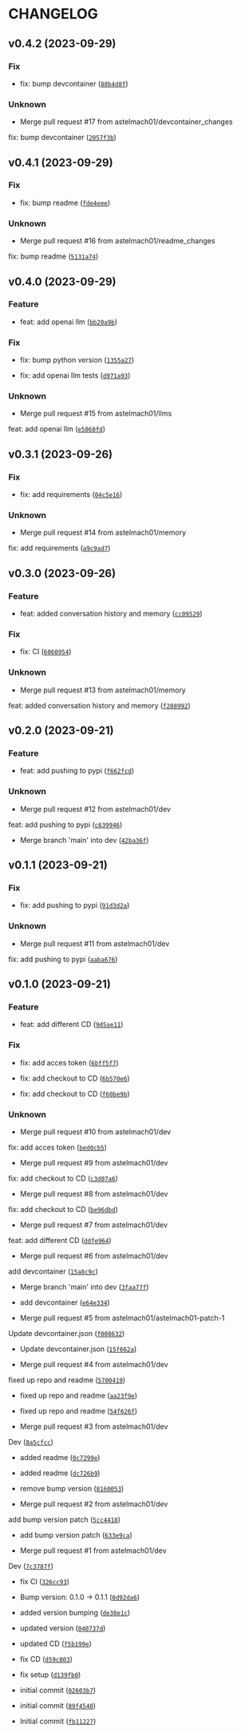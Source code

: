 # CHANGELOG



## v0.4.2 (2023-09-29)

### Fix

* fix: bump devcontainer ([`88b4d8f`](https://github.com/astelmach01/tinylang/commit/88b4d8f47ade9391f195b1f67a3dbbfc71166d3a))

### Unknown

* Merge pull request #17 from astelmach01/devcontainer_changes

fix: bump devcontainer ([`2057f3b`](https://github.com/astelmach01/tinylang/commit/2057f3bb27a3a36f53e4ac4fcb59277441108302))


## v0.4.1 (2023-09-29)

### Fix

* fix: bump readme ([`fde4eee`](https://github.com/astelmach01/tinylang/commit/fde4eee787bd6c0e75ec083358217555141a74db))

### Unknown

* Merge pull request #16 from astelmach01/readme_changes

fix: bump readme ([`5131a74`](https://github.com/astelmach01/tinylang/commit/5131a74f6f649c332c3fe09486ef2ca07813a64f))


## v0.4.0 (2023-09-29)

### Feature

* feat: add openai llm ([`bb20a9b`](https://github.com/astelmach01/tinylang/commit/bb20a9b185642569c484bd456c595e24a91c0ee7))

### Fix

* fix: bump python version ([`1355a27`](https://github.com/astelmach01/tinylang/commit/1355a278689c15a6b8e8df07b6f6559f78b8a180))

* fix: add openai llm tests ([`d971a93`](https://github.com/astelmach01/tinylang/commit/d971a93fd215b4f8a76b1d99701644988764c89b))

### Unknown

* Merge pull request #15 from astelmach01/llms

feat: add openai llm ([`e5060fd`](https://github.com/astelmach01/tinylang/commit/e5060fd0221093b28b6c8412976b74a0ec7166e8))


## v0.3.1 (2023-09-26)

### Fix

* fix: add requirements ([`04c5e16`](https://github.com/astelmach01/tinylang/commit/04c5e16802eb6a34473df7612af9dd123ec67677))

### Unknown

* Merge pull request #14 from astelmach01/memory

fix: add requirements ([`a9c9ad7`](https://github.com/astelmach01/tinylang/commit/a9c9ad7ab52604c70121be5a571a09acecd26f15))


## v0.3.0 (2023-09-26)

### Feature

* feat: added conversation history and memory ([`cc09529`](https://github.com/astelmach01/tinylang/commit/cc09529b745041aa0c4149c5a42c31e6ea417427))

### Fix

* fix: CI ([`6060954`](https://github.com/astelmach01/tinylang/commit/60609541988289804c6b3dec4b965ca873cdc7ce))

### Unknown

* Merge pull request #13 from astelmach01/memory

feat: added conversation history and memory ([`f288992`](https://github.com/astelmach01/tinylang/commit/f28899278577b415db38acde75ad213662be9439))


## v0.2.0 (2023-09-21)

### Feature

* feat: add pushing to pypi ([`f662fcd`](https://github.com/astelmach01/tinylang/commit/f662fcdf074e3c39871fb7620d96dc02a105079c))

### Unknown

* Merge pull request #12 from astelmach01/dev

feat: add pushing to pypi ([`c639946`](https://github.com/astelmach01/tinylang/commit/c6399464ab05eed4fe31f1e233e4c87efe7d9329))

* Merge branch &#39;main&#39; into dev ([`42ba36f`](https://github.com/astelmach01/tinylang/commit/42ba36fe0adb3090368d3e59550daacbb1e9c290))


## v0.1.1 (2023-09-21)

### Fix

* fix: add pushing to pypi ([`91d3d2a`](https://github.com/astelmach01/tinylang/commit/91d3d2af22b1e7ef633258a0793b4e8ccc0ef5df))

### Unknown

* Merge pull request #11 from astelmach01/dev

fix: add pushing to pypi ([`aaba676`](https://github.com/astelmach01/tinylang/commit/aaba6760e8dcbcbf4cdbb727960427e0d2c0d949))


## v0.1.0 (2023-09-21)

### Feature

* feat: add different CD ([`9d5ae11`](https://github.com/astelmach01/tinylang/commit/9d5ae118cfc2c5c4214b08e4efa0c4d71399e0b4))

### Fix

* fix: add acces token ([`6bff5f7`](https://github.com/astelmach01/tinylang/commit/6bff5f7e9d8b55f92f03045f0d83d1e0391d76f0))

* fix: add checkout to CD ([`6b570e6`](https://github.com/astelmach01/tinylang/commit/6b570e6ee9202ee493178c4bffe48c6a19e3c298))

* fix: add checkout to CD ([`f60be9b`](https://github.com/astelmach01/tinylang/commit/f60be9ba868b42d055a38de4fafcf7d5350a3475))

### Unknown

* Merge pull request #10 from astelmach01/dev

fix: add acces token ([`bed0cb5`](https://github.com/astelmach01/tinylang/commit/bed0cb5c25b5ed5059709d7d6aa11fffb62eaac6))

* Merge pull request #9 from astelmach01/dev

fix: add checkout to CD ([`c3d07a6`](https://github.com/astelmach01/tinylang/commit/c3d07a6538a2aa3ccbab758aaf6a51b713e90163))

* Merge pull request #8 from astelmach01/dev

fix: add checkout to CD ([`be96dbd`](https://github.com/astelmach01/tinylang/commit/be96dbd33037c2b583f172782b937cbd674fd038))

* Merge pull request #7 from astelmach01/dev

feat: add different CD ([`ddfe964`](https://github.com/astelmach01/tinylang/commit/ddfe9648ee6a16facd8e288ef4416d07889f1dec))

* Merge pull request #6 from astelmach01/dev

add devcontainer ([`15a8c9c`](https://github.com/astelmach01/tinylang/commit/15a8c9c888b5e0cf93a3167fda742dac2f7888ad))

* Merge branch &#39;main&#39; into dev ([`3faa77f`](https://github.com/astelmach01/tinylang/commit/3faa77f268e16d991f3de16443cc4200f6968ae6))

* add devcontainer ([`e64e334`](https://github.com/astelmach01/tinylang/commit/e64e3345ca07e2dd03452e32f4a5f7aa69febc58))

* Merge pull request #5 from astelmach01/astelmach01-patch-1

Update devcontainer.json ([`f008632`](https://github.com/astelmach01/tinylang/commit/f008632074deec8a0a80245867d94534429aa042))

* Update devcontainer.json ([`15f662a`](https://github.com/astelmach01/tinylang/commit/15f662a36a9199dbd4e5ae69226b40166ada776c))

* Merge pull request #4 from astelmach01/dev

fixed up repo and readme ([`5700419`](https://github.com/astelmach01/tinylang/commit/5700419329cfa4d1bd292dc39538aa2d2d4ba51a))

* fixed up repo and readme ([`aa23f9e`](https://github.com/astelmach01/tinylang/commit/aa23f9e205f9ca7ba686b3084bcb6e72dabaccb0))

* fixed up repo and readme ([`54f626f`](https://github.com/astelmach01/tinylang/commit/54f626f249d5896c6453edad5ad3892e1ddfa02a))

* Merge pull request #3 from astelmach01/dev

Dev ([`8a5cfcc`](https://github.com/astelmach01/tinylang/commit/8a5cfcc18eacd077d14f617bfaa5da629e21d3bf))

* added readme ([`0c7299e`](https://github.com/astelmach01/tinylang/commit/0c7299e9a628b3e6d8a049a9cc1124f36220163c))

* added readme ([`dc726b9`](https://github.com/astelmach01/tinylang/commit/dc726b9b637afdee60412a72e8e3d90964213cf5))

* remove bump version ([`8160053`](https://github.com/astelmach01/tinylang/commit/8160053cd7a0282b3ea56a9833671ea04b596bc1))

* Merge pull request #2 from astelmach01/dev

add bump version patch ([`5cc4418`](https://github.com/astelmach01/tinylang/commit/5cc4418a6e0cebad4058bfbd8fb49c6dbbc6654f))

* add bump version patch ([`633e9ca`](https://github.com/astelmach01/tinylang/commit/633e9ca8952319b59b11d6769a2ef62b21eaa2d5))

* Merge pull request #1 from astelmach01/dev

Dev ([`7c3787f`](https://github.com/astelmach01/tinylang/commit/7c3787f9215ee954020331d2ac4d7b29e6be6106))

* fix CI ([`326cc93`](https://github.com/astelmach01/tinylang/commit/326cc93b2ed6e66ca83f5513ddfedeb83e3634e2))

* Bump version: 0.1.0 → 0.1.1 ([`0d92da6`](https://github.com/astelmach01/tinylang/commit/0d92da6bc1982b8eadec39d94528c1a0312c9699))

* added version bumping ([`de38e1c`](https://github.com/astelmach01/tinylang/commit/de38e1c985d201d8f641843d945c9d4db3358c92))

* updated version ([`040737d`](https://github.com/astelmach01/tinylang/commit/040737df9896d6a85fe5bf0a9021152f965c6071))

* updated CD ([`f5b199e`](https://github.com/astelmach01/tinylang/commit/f5b199e17a790e4af8fd096e25f6111fea8d28b3))

* fix CD ([`d59c803`](https://github.com/astelmach01/tinylang/commit/d59c803d9fb0ba30ac71efab18e9888493ff40b4))

* fix setup ([`d139fb0`](https://github.com/astelmach01/tinylang/commit/d139fb0368aa9081883ffa84bb42443b2ee63c43))

* initial commit ([`02603b7`](https://github.com/astelmach01/tinylang/commit/02603b726f70396d55bcf9b6c55ee099a1033d1a))

* initial commit ([`89f4540`](https://github.com/astelmach01/tinylang/commit/89f454018600f419dedf6f91bd5e60d4951280c9))

* Initial commit ([`fb11227`](https://github.com/astelmach01/tinylang/commit/fb11227fc6d91f307e2d2a3ac808b2d882281199))
